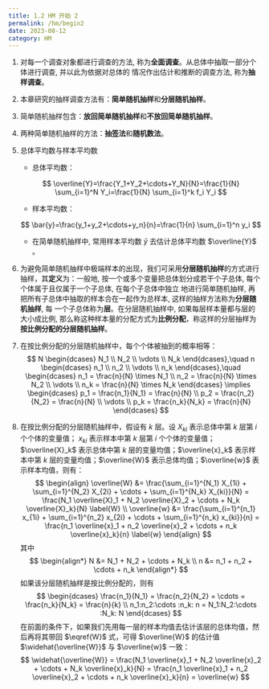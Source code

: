 ```yaml
---
title: 1.2 HM 开始 2
permalink: /hm/begin2
date: 2023-08-12
category: HM
---
```


1. 对每一个调查对象都进行调查的方法, 称为**全面调查**。从总体中抽取一部分个体进行调查, 并以此为依据对总体的 情况作出估计和推断的调查方法, 称为**抽样调查**。
2. 本章研究的抽样调查方法有：**简单随机抽样**和**分层随机抽样**。
3. 简单随机抽样包含：**放回简单随机抽样**和**不放回简单随机抽样**。
4. 两种简单随机抽样的方法：**抽签法**和**随机数法**。
5. 总体平均数与样本平均数

   - 总体平均数：

   $$
   \overline{Y}=\frac{Y_1+Y_2+\cdots+Y_N}{N}=\frac{1}{N} \sum_{i=1}^N Y_i=\frac{1}{N} \sum_{i=1}^k f_i Y_i
   $$

   - 样本平均数：

   $$
   \bar{y}=\frac{y_1+y_2+\cdots+y_n}{n}=\frac{1}{n} \sum_{i=1}^n y_i
   $$

   - 在简单随机抽样中, 常用样本平均数 $\bar{y}$ 去估计总体平均数 $\overline{Y}$ 。

6. 为避免简单随机抽样中极端样本的出现，我们可采用**分层随机抽样**的方式进行抽样，其**定义**为：一般地, 按一个或多个变量把总体划分成若干个子总体, 每个个体属于且仅属于一个子总体, 在每个子总体中独立 地进行简单随机抽样, 再把所有子总体中抽取的样本合在一起作为总样本, 这样的抽样方法称为**分层随机抽样**, 每 一个子总体称为**层**。在分层随机抽样中, 如果每层样本量都与层的大小成比例, 那么称这种样本量的分配方式为**比例分配**，称这样的分层抽样为**按比例分配的分层随机抽样**。

7. 在按比例分配的分层随机抽样中，每个个体被抽到的概率相等：
   $$
   N
   \begin{dcases}
    N_1 \\
    N_2 \\
    \vdots \\
    N_k
   \end{dcases},\quad
   n
   \begin{dcases}
    n_1 \\
    n_2 \\
    \vdots \\
    n_k
   \end{dcases},\quad
   \begin{dcases}
    n_1 = \frac{n}{N} \times N_1 \\
    n_2 = \frac{n}{N} \times N_2 \\
    \vdots \\
    n_k = \frac{n}{N} \times N_k
   \end{dcases}
   \implies
   \begin{dcases}
    p_1 = \frac{n_1}{N_1} =  \frac{n}{N} \\
    p_2 = \frac{n_2}{N_2} =  \frac{n}{N} \\
    \vdots \\
    p_k = \frac{n_k}{N_k} =  \frac{n}{N}
   \end{dcases}
   $$

8. 在按比例分配的分层随机抽样中，假设有 $k$ 层。设 $X_{ki}$ 表示总体中第 $k$ 层第 $i$ 个个体的变量值； $x_{ki}$ 表示样本中第 $k$ 层第 $i$ 个个体的变量值；$\overline{X}_k$ 表示总体中第 $k$ 层的变量均值；$\overline{x}_k$ 表示样本中第 $k$ 层的变量均值；$\overline{W}$ 表示总体均值；$\overline{w}$ 表示样本均值，则有：
   $$
   \begin{align}
   	\overline{W} &= \frac{\sum_{i=1}^{N_1} X_{1i} + \sum_{i=1}^{N_2} X_{2i} + \cdots + \sum_{i=1}^{N_k} X_{ki}}{N} = \frac{N_1 \overline{X}_1 + N_2 \overline{X}_2 + \cdots + N_k \overline{X}_k}{N} \label{W} \\
   	\overline{w} &= \frac{\sum_{i=1}^{n_1} x_{1i} + \sum_{i=1}^{n_2} x_{2i} + \cdots + \sum_{i=1}^{n_k} x_{ki}}{n} = \frac{n_1 \overline{x}_1 + n_2 \overline{x}_2 + \cdots + n_k \overline{x}_k}{n} \label{w}
   \end{align}
   $$
   其中
   $$
   \begin{align*}
   	N &= N_1 + N_2 + \cdots + N_k \\
   	n &= n_1 + n_2 + \cdots + n_k
   \end{align*}
   $$
   如果该分层随机抽样是按比例分配的，则有
   $$
   \begin{dcases}
     \frac{n_1}{N_1} = \frac{n_2}{N_2} = \cdots = \frac{n_k}{N_k} = \frac{n}{k} \\
   	n_1:n_2:\cdots :n_k: n = N_1:N_2:\cdots :N_k: N
   \end{dcases}
   $$
   在前面的条件下，如果我们先用每一层的样本均值去估计该层的总体均值，然后再将其带回 $\eqref{W}$ 式，可得 $\overline{W}$ 的估计值 $\widehat{\overline{W}}$ 与 $\overline{w}$ 一致：
   $$
   \widehat{\overline{W}} = \frac{N_1 \overline{x}_1 + N_2 \overline{x}_2 + \cdots + N_k \overline{x}_k}{N} = \frac{n_1 \overline{x}_1 + n_2 \overline{x}_2 + \cdots + n_k \overline{x}_k}{n} = \overline{w}
   $$

